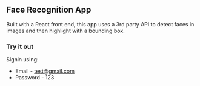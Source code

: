 ## Face Recognition App

Built with a React front end, this app uses a 3rd party API to detect faces in images and then highlight with a bounding box.

### Try it out
Signin using:
* Email - test@gmail.com
* Password - 123
